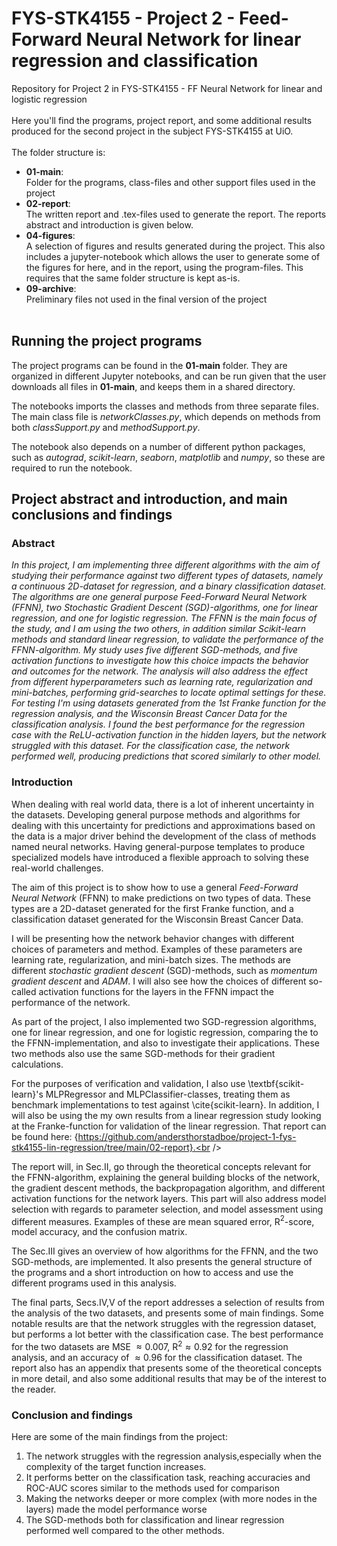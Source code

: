 # FYS-STK4155 - Project 2 - Feed-Forward Neural Network for linear regression and classification
Repository for Project 2 in FYS-STK4155 - FF Neural Network for linear and logistic regression<br /><br />
Here you'll find the programs, project report, and some additional results produced for the second project in the subject FYS-STK4155 at UiO.<br /><br />
The folder structure is:
- **01-main**: <br />Folder for the programs, class-files and other support files used in the project
- **02-report**: <br /> The written report and .tex-files used to generate the report. The reports abstract and introduction is given below.
- **04-figures**: <br />A selection of figures and results generated during the project. This also includes a jupyter-notebook which allows the user to generate some of the figures for here, and in the report, using the program-files. This requires that the same folder structure is kept as-is.
- **09-archive**: <br />Preliminary files not used in the final version of the project
<br /><br />

## Running the project programs
The project programs can be found in the **01-main** folder. They are organized in different Jupyter notebooks, and can be run given that the user downloads all files in **01-main**, and keeps them in a shared directory. <br />

The notebooks imports the classes and methods from three separate files. The main class file is _networkClasses.py_, which depends on methods from both _classSupport.py_ and _methodSupport.py_. <br />

The notebook also depends on a number of different python packages, such as _autograd_, _scikit-learn_, _seaborn_, _matplotlib_ and _numpy_, so these are required to run the notebook.

## Project abstract and introduction, and main conclusions and findings
### Abstract
_In this project, I am implementing three different algorithms with the aim of studying their performance against two different types of datasets, namely a continuous 2D-dataset for regression, and a binary classification dataset. The algorithms are one general purpose Feed-Forward Neural Network (FFNN), two Stochastic Gradient Descent (SGD)-algorithms, one for linear regression, and one for logistic regression. The FFNN is the main focus of the study, and I am using the two others, in addition similar Scikit-learn methods and standard linear regression, to validate the performance of the FFNN-algorithm. My study uses five different SGD-methods, and five activation functions to investigate how this choice impacts the behavior and outcomes for the network. The analysis will also address the effect from different hyperparameters such as learning rate, regularization and mini-batches, performing grid-searches to locate optimal settings for these. For testing I'm using datasets generated from the 1st Franke function for the regression analysis, and the Wisconsin Breast Cancer Data for the classification analysis. I found the best performance for the regression case with the ReLU-activation function in the hidden layers, but the network struggled with this dataset. For the classification case, the network performed well, producing predictions that scored similarly to other model._
### Introduction
When dealing with real world data, there is a lot of inherent uncertainty in the datasets. Developing general purpose methods and algorithms for dealing with this uncertainty for predictions and approximations based on the data is a major driver behind the development of the class of methods named neural networks. Having general-purpose templates to produce specialized models have introduced a flexible approach to solving these real-world challenges.<br />

The aim of this project is to show how to use a general _Feed-Forward Neural Network_ (FFNN) to make predictions on two types of data. These types are a 2D-dataset generated for the first Franke function, and a classification dataset generated for the Wisconsin Breast Cancer Data.<br />

I will be presenting how the network behavior changes with different choices of parameters and method. Examples of these parameters are learning rate, regularization, and mini-batch sizes. The methods are different _stochastic gradient descent_ (SGD)-methods, such as _momentum gradient descent_ and _ADAM_. I will also see how the choices of different so-called activation functions for the layers in the FFNN impact the performance of the network.<br />

As part of the project, I also implemented two SGD-regression algorithms, one for linear regression, and one for logistic regression, comparing the to the FFNN-implementation, and also to investigate their applications. These two methods also use the same SGD-methods for their gradient calculations.<br />

For the purposes of verification and validation, I also use \textbf{scikit-learn}'s MLPRegressor and MLPClassifier-classes, treating them as benchmark implementations to test against \cite{scikit-learn}. In addition, I will also be using the my own results from a linear regression study looking at the Franke-function for validation of the linear regression. That report can be found here: {https://github.com/andersthorstadboe/project-1-fys-stk4155-lin-regression/tree/main/02-report}.<br />

The report will, in Sec.II, go through the theoretical concepts relevant for the FFNN-algorithm, explaining the general building blocks of the network, the gradient descent methods, the backpropagation algorithm, and different activation functions for the network layers. This part will also address model selection with regards to parameter selection, and model assessment using different measures. Examples of these are mean squared error, R$^{2}$-score, model accuracy, and the confusion matrix.<br />

The Sec.III gives an overview of how algorithms for the FFNN, and the two SGD-methods, are implemented. It also presents the general structure of the programs and a short introduction on how to access and use the different programs used in this analysis.<br />

The final parts, Secs.IV,V of the report addresses a selection of results from the analysis of the two datasets, and presents some of main findings. Some notable results are that the network struggles with the regression dataset, but performs a lot better with the classification case. The best performance for the two datasets are MSE $\approx 0.007$, R$^{2} \approx 0.92$ for the regression analysis, and an accuracy of $\approx 0.96$ for the classification dataset. The report also has an appendix that presents some of the theoretical concepts in more detail, and also some additional results that may be of the interest to the reader. 

### Conclusion and findings
Here are some of the main findings from the project:
1. The network struggles with the regression analysis,especially when the complexity of the target function increases.
2. It performs better on the classification task, reaching accuracies and ROC-AUC scores similar to the methods used for comparison
3. Making the networks deeper or more complex (with more nodes in the layers) made the model performance worse
4. The SGD-methods both for classification and linear regression performed well compared to the other methods.


